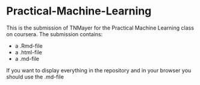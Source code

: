 # Practical-Machine-Learning

This is the submission of TNMayer for the Practical Machine Learning class on coursera. The submission contains:
* a .Rmd-file
* a .html-file
* a .md-file

If you want to display everything in the repository and in your browser you should use the .md-file
